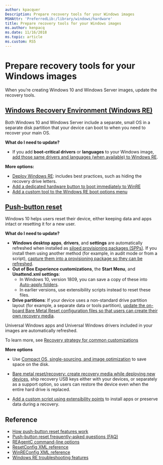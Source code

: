 ```yaml
---
author: kpacquer
Description: Prepare recovery tools for your Windows images
MSHAttr: 'PreferredLib:/library/windows/hardware'
title: Prepare recovery tools for your Windows images
ms.author: kenpacq
ms.date: 11/16/2018
ms.topic: article
ms.custom: RS5
---
```


# Prepare recovery tools for your Windows images

When you’re creating Windows 10 and Windows Server images, update the recovery tools.

## [Windows Recovery Environment (Windows RE)](windows-recovery-environment--windows-re--technical-reference.md)
Both Windows 10 and Windows Server include a separate, small OS in a separate disk partition that your device can boot to when you need to recover your main OS. 

**What do I need to update?**
* If you add **boot-critical drivers** or **languages** to your Windows image, [add those same drivers and languages (when available) to Windows RE](customize-windows-re.md).

**More options:**

* [Deploy Windows RE](deploy-windows-re.md): includes best practices, such as hiding the recovery drive letters.
* [Add a dedicated hardware button to boot immediately to WinRE](add-a-hardware-recovery-button-to-start-windows-re.md)
* [Add a custom tool to the Windows RE boot options menu](add-a-custom-tool-to-the-windows-re-boot-options-menu.md)


## [Push-button reset](push-button-reset-overview.md)
Windows 10 helps users reset their device, either keeping data and apps intact or resetting it for a new user. 

**What do I need to update?**

* **Windows desktop apps**, **drivers**, and **settings** are automatically refreshed when installed as [siloed provisioning packages (SPPs)](siloed-provisioning-packages.md). If you install them using another method (for example, in audit mode or from a script), [capture them into a provisioning package so they can be refreshed](deploy-push-button-reset-features.md).
* **Out of Box Experience customizations**, the **Start Menu**, and **Unattend.xml settings**: 
  - In Windows 10, version 1809, you can save a copy of these into [Auto-apply folders](deploy-pbr-features-using-auto-apply.md).
  - In earlier versions, use extensibility scripts instead to reset these files.
* **Drive partitions**: If your device uses a non-standard drive partition layout (for example, a separate data or tools partition), [update the on-board Bare Metal Reset configuration files so that users can create their own recovery media](bare-metal-resetrecovery-enable-your-users-to-create-media-and-to-recover-hard-drive-space.md). 

Universal Windows apps and Universal Windows drivers included in your images are automatically refreshed. 


To learn more, see [Recovery strategy for common customizations](recovery-strategy-for-common-customizations.md)

**More options**

* Use [Compact OS, single-sourcing, and image optimization](compact-os.md) to save space on the disk.

* [Bare metal reset/recovery: create recovery media while deploying new devices](create-media-to-run-push-button-reset-features-s14.md), ship recovery USB keys either with your devices, or separately as a support option, so users can restore the device even when the entire hard drive is replaced.

* [Add a custom script using extensibility points](add-a-script-to-push-button-reset-features.md) to install apps or preserve data during a recovery.

## Reference
* [How push-button reset features work](how-push-button-reset-features-work.md)
* [Push-button reset frequently-asked questions (FAQ)](pbr-faq.md)
* [REAgentC command-line options](reagentc-command-line-options.md)
* [ResetConfig XML reference](resetconfig-xml-reference-s14.md)
* [WinREConfig XML reference](winreconfig-xml-reference.md)
* [Windows RE troubleshooting features](windows-re-troubleshooting-features.md)
